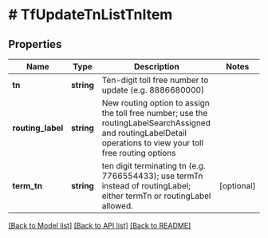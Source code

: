 # # TfUpdateTnListTnItem

## Properties

Name | Type | Description | Notes
------------ | ------------- | ------------- | -------------
**tn** | **string** | Ten-digit toll free number to update (e.g. 8886680000) |
**routing_label** | **string** | New routing option to assign the toll free number; use the routingLabelSearchAssigned and routingLabelDetail operations to view your toll free routing options |
**term_tn** | **string** | ten digit terminating tn (e.g. 7766554433); use termTn instead of routingLabel; either termTn or routingLabel allowed. | [optional]

[[Back to Model list]](../../README.md#models) [[Back to API list]](../../README.md#endpoints) [[Back to README]](../../README.md)
